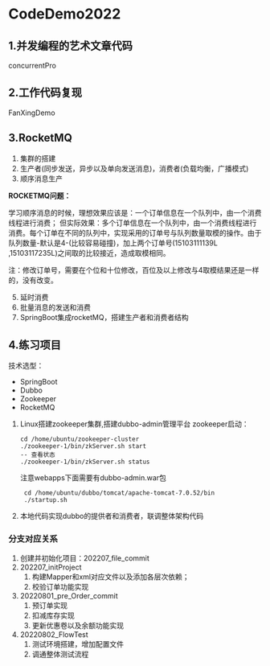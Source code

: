 # CodeDemo2022
## 1.并发编程的艺术文章代码
concurrentPro
## 2.工作代码复现
FanXingDemo
## 3.RocketMQ

1. 集群的搭建
2. 生产者(同步发送，异步以及单向发送消息)，消费者(负载均衡，广播模式)
3. 顺序消息生产

**ROCKETMQ问题：**

学习顺序消息的时候，理想效果应该是：一个订单信息在一个队列中，由一个消费线程进行消费；
但实际效果：多个订单信息在一个队列中，由一个消费线程进行消费。每个订单在不同的队列中，实现采用的订单号与队列数量取模的操作。由于队列数量-默认是4-(比较容易碰撞)，加上两个订单号(15103111139L
,15103117235L)之间取的比较接近，造成取模相同。

注：修改订单号，需要在个位和十位修改，百位及以上修改与4取模结果还是一样的，没有改变。

5. 延时消费
6. 批量消息的发送和消费
7. SpringBoot集成rocketMQ，搭建生产者和消费者结构

## 4.练习项目

技术选型：

- SpringBoot
- Dubbo
- Zookeeper
- RocketMQ

1. Linux搭建zookeeper集群,搭建dubbo-admin管理平台
   zookeeper启动：
   ```shell
   cd /home/ubuntu/zookeeper-cluster
   ./zookeeper-1/bin/zkServer.sh start
   -- 查看状态
   ./zookeeper-1/bin/zkServer.sh status
   ```
   注意webapps下面需要有dubbo-admin.war包
   ```shell
    cd /home/ubuntu/dubbo/tomcat/apache-tomcat-7.0.52/bin
    ./startup.sh
     ```
2. 本地代码实现dubbo的提供者和消费者，联调整体架构代码

### 分支对应关系
1. 创建并初始化项目：202207_file_commit
2. 202207_initProject
   1. 构建Mapper和xml对应文件以及添加各层次依赖；
   2. 校验订单功能实现
3. 20220801_pre_Order_commit
   1. 预订单实现
   2. 扣减库存实现
   3. 更新优惠卷以及余额功能实现
4. 20220802_FlowTest
   1. 测试环境搭建，增加配置文件
   2. 调通整体测试流程

